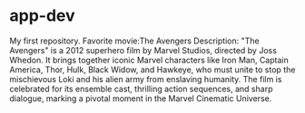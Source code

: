 # app-dev
My first repository.
Favorite movie:The Avengers
Description: "The Avengers" is a 2012 superhero film by Marvel Studios, directed by Joss Whedon. It brings together iconic Marvel characters like Iron Man, Captain America, Thor, Hulk, Black Widow, and Hawkeye, who must unite to stop the mischievous Loki and his alien army from enslaving humanity. The film is celebrated for its ensemble cast, thrilling action sequences, and sharp dialogue, marking a pivotal moment in the Marvel Cinematic Universe.
